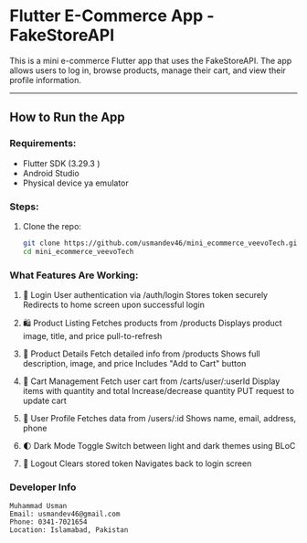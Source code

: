# Flutter E-Commerce App - FakeStoreAPI

This is a mini e-commerce Flutter app that uses the FakeStoreAPI.
The app allows users to log in, browse products, manage their cart, and view their profile information.

---

## How to Run the App

### Requirements:
- Flutter SDK (3.29.3 )
- Android Studio
- Physical device ya emulator

### Steps:
1. Clone the repo:
   ```bash
   git clone https://github.com/usmandev46/mini_ecommerce_veevoTech.git 
   cd mini_ecommerce_veevoTech


### What Features Are Working:

1. 🔐 Login
   User authentication via /auth/login
   Stores token securely
   Redirects to home screen upon successful login

2. 🛍️ Product Listing
   Fetches products from /products
   Displays product image, title, and price
   pull-to-refresh

3. 📄 Product Details
   Fetch detailed info from /products
   Shows full description, image, and price
   Includes "Add to Cart" button

4. 🛒 Cart Management
   Fetch user cart from /carts/user/:userId
   Display items with quantity and total
   Increase/decrease quantity
   PUT request to update cart

5. 👤 User Profile
   Fetches data from /users/:id
   Shows name, email, address, phone

6. 🌓 Dark Mode Toggle
   Switch between light and dark themes using BLoC

7. 🚪 Logout
   Clears stored token
   Navigates back to login screen


### Developer Info
    Muhammad Usman
    Email: usmandev46@gmail.com
    Phone: 0341-7021654
    Location: Islamabad, Pakistan